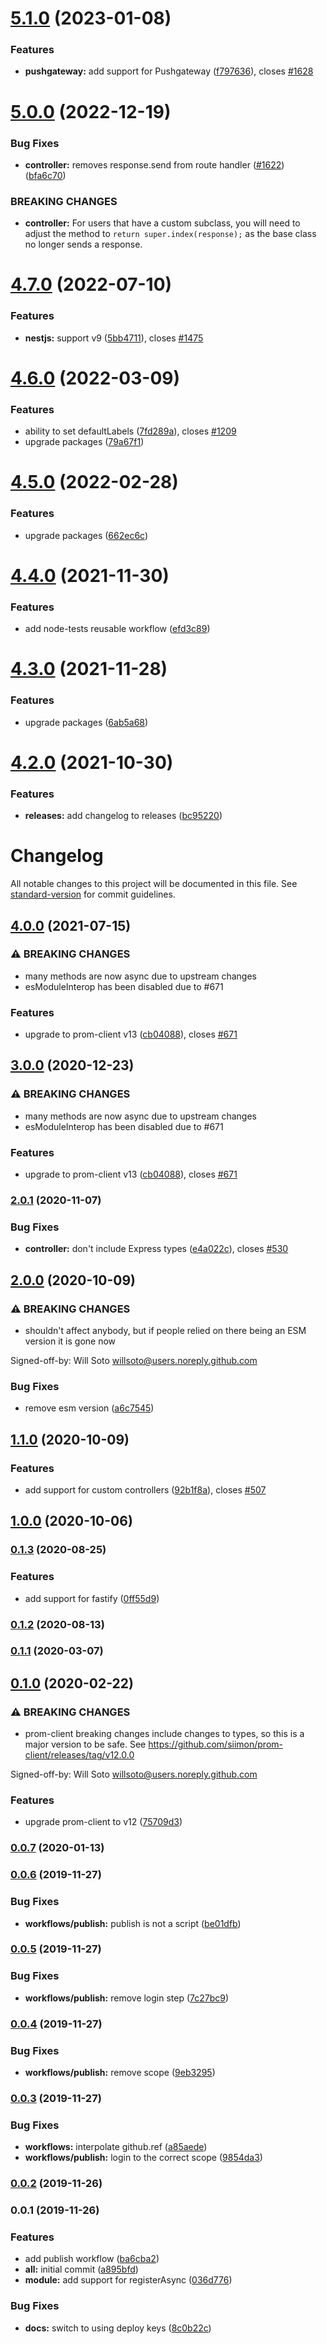 # [5.1.0](https://github.com/willsoto/nestjs-prometheus/compare/v5.0.0...v5.1.0) (2023-01-08)


### Features

* **pushgateway:** add support for Pushgateway ([f797636](https://github.com/willsoto/nestjs-prometheus/commit/f7976360436d3c02ccafe1590ab7ddc23f633bfe)), closes [#1628](https://github.com/willsoto/nestjs-prometheus/issues/1628)

# [5.0.0](https://github.com/willsoto/nestjs-prometheus/compare/v4.7.0...v5.0.0) (2022-12-19)


### Bug Fixes

* **controller:** removes response.send from route handler ([#1622](https://github.com/willsoto/nestjs-prometheus/issues/1622)) ([bfa6c70](https://github.com/willsoto/nestjs-prometheus/commit/bfa6c7095368bd463e3fdf32f9cc7560c58a682a))


### BREAKING CHANGES

* **controller:** For users that have a custom subclass, you will need to adjust the method to `return super.index(response);` as the base class no longer sends a response.

# [4.7.0](https://github.com/willsoto/nestjs-prometheus/compare/v4.6.0...v4.7.0) (2022-07-10)


### Features

* **nestjs:** support v9 ([5bb4711](https://github.com/willsoto/nestjs-prometheus/commit/5bb4711957b4d347732314ed38e115f429b829f7)), closes [#1475](https://github.com/willsoto/nestjs-prometheus/issues/1475)

# [4.6.0](https://github.com/willsoto/nestjs-prometheus/compare/v4.5.0...v4.6.0) (2022-03-09)


### Features

* ability to set defaultLabels ([7fd289a](https://github.com/willsoto/nestjs-prometheus/commit/7fd289abd35f13a3ddd802e4c519d43210808858)), closes [#1209](https://github.com/willsoto/nestjs-prometheus/issues/1209)
* upgrade packages ([79a67f1](https://github.com/willsoto/nestjs-prometheus/commit/79a67f1508a155c1ee8684d7ea6cd2625265ac9f))

# [4.5.0](https://github.com/willsoto/nestjs-prometheus/compare/v4.4.0...v4.5.0) (2022-02-28)


### Features

* upgrade packages ([662ec6c](https://github.com/willsoto/nestjs-prometheus/commit/662ec6c2245816ab9f7ba69d101f406a815d94c3))

# [4.4.0](https://github.com/willsoto/nestjs-prometheus/compare/v4.3.0...v4.4.0) (2021-11-30)


### Features

* add node-tests reusable workflow ([efd3c89](https://github.com/willsoto/nestjs-prometheus/commit/efd3c89f3ad9b5462b84ecd20c2106d766c083e9))

# [4.3.0](https://github.com/willsoto/nestjs-prometheus/compare/v4.2.0...v4.3.0) (2021-11-28)


### Features

* upgrade packages ([6ab5a68](https://github.com/willsoto/nestjs-prometheus/commit/6ab5a684b73d54c137a0f39f998b7936a03609ac))

# [4.2.0](https://github.com/willsoto/nestjs-prometheus/compare/v4.1.0...v4.2.0) (2021-10-30)


### Features

* **releases:** add changelog to releases ([bc95220](https://github.com/willsoto/nestjs-prometheus/commit/bc9522007058c74a11ce727f48e85ba7202a0e8e))

# Changelog

All notable changes to this project will be documented in this file. See [standard-version](https://github.com/conventional-changelog/standard-version) for commit guidelines.

## [4.0.0](https://github.com/willsoto/nestjs-prometheus/compare/v2.0.1...v4.0.0) (2021-07-15)


### ⚠ BREAKING CHANGES

* many methods are now async due to upstream changes
* esModuleInterop has been disabled due to #671

### Features

* upgrade to prom-client v13 ([cb04088](https://github.com/willsoto/nestjs-prometheus/commit/cb04088c5780ab2cf851aed19945ddcc8832f2df)), closes [#671](https://github.com/willsoto/nestjs-prometheus/issues/671)

## [3.0.0](https://github.com/willsoto/nestjs-prometheus/compare/v2.0.1...v3.0.0) (2020-12-23)


### ⚠ BREAKING CHANGES

* many methods are now async due to upstream changes
* esModuleInterop has been disabled due to #671

### Features

* upgrade to prom-client v13 ([cb04088](https://github.com/willsoto/nestjs-prometheus/commit/cb04088c5780ab2cf851aed19945ddcc8832f2df)), closes [#671](https://github.com/willsoto/nestjs-prometheus/issues/671)

### [2.0.1](https://github.com/willsoto/nestjs-prometheus/compare/v2.0.0...v2.0.1) (2020-11-07)


### Bug Fixes

* **controller:** don't include Express types ([e4a022c](https://github.com/willsoto/nestjs-prometheus/commit/e4a022cde8e0e9aae84ec2be098442217f9f8849)), closes [#530](https://github.com/willsoto/nestjs-prometheus/issues/530)

## [2.0.0](https://github.com/willsoto/nestjs-prometheus/compare/v1.1.0...v2.0.0) (2020-10-09)


### ⚠ BREAKING CHANGES

* shouldn't affect anybody, but if people relied on there being an ESM version
it is gone now

Signed-off-by: Will Soto <willsoto@users.noreply.github.com>

### Bug Fixes

* remove esm version ([a6c7545](https://github.com/willsoto/nestjs-prometheus/commit/a6c7545df30cac94c7fea2ff434093cf929ff57b))

## [1.1.0](https://github.com/willsoto/nestjs-prometheus/compare/v1.0.0...v1.1.0) (2020-10-09)


### Features

* add support for custom controllers ([92b1f8a](https://github.com/willsoto/nestjs-prometheus/commit/92b1f8a087332978ad09bbd624a9953fa9056ad0)), closes [#507](https://github.com/willsoto/nestjs-prometheus/issues/507)

## [1.0.0](https://github.com/willsoto/nestjs-prometheus/compare/v0.1.3...v1.0.0) (2020-10-06)

### [0.1.3](https://github.com/willsoto/nestjs-prometheus/compare/v0.1.2...v0.1.3) (2020-08-25)


### Features

* add support for fastify ([0ff55d9](https://github.com/willsoto/nestjs-prometheus/commit/0ff55d9d1b8e06e98d31027c7b2d30521976bcc9))

### [0.1.2](https://github.com/willsoto/nestjs-prometheus/compare/v0.1.1...v0.1.2) (2020-08-13)

### [0.1.1](https://github.com/willsoto/nestjs-prometheus/compare/v0.1.0...v0.1.1) (2020-03-07)

## [0.1.0](https://github.com/willsoto/nestjs-prometheus/compare/v0.0.7...v0.1.0) (2020-02-22)


### ⚠ BREAKING CHANGES

* prom-client breaking changes
include changes to types, so this is a major version to be safe.
See https://github.com/siimon/prom-client/releases/tag/v12.0.0

Signed-off-by: Will Soto <willsoto@users.noreply.github.com>

### Features

* upgrade prom-client to v12 ([75709d3](https://github.com/willsoto/nestjs-prometheus/commit/75709d3f634af0e4ae869ba548e5213316bedf39))

### [0.0.7](https://github.com/willsoto/nestjs-prometheus/compare/v0.0.6...v0.0.7) (2020-01-13)

### [0.0.6](https://github.com/willsoto/nestjs-prometheus/compare/v0.0.5...v0.0.6) (2019-11-27)


### Bug Fixes

* **workflows/publish:** publish is not a script ([be01dfb](https://github.com/willsoto/nestjs-prometheus/commit/be01dfbcf2cbb29d982a045f75611cd5a19be21b))

### [0.0.5](https://github.com/willsoto/nestjs-prometheus/compare/v0.0.4...v0.0.5) (2019-11-27)


### Bug Fixes

* **workflows/publish:** remove login step ([7c27bc9](https://github.com/willsoto/nestjs-prometheus/commit/7c27bc99975ef38e8de1f2090d6f04ff41cea725))

### [0.0.4](https://github.com/willsoto/nestjs-prometheus/compare/v0.0.3...v0.0.4) (2019-11-27)

### Bug Fixes

- **workflows/publish:** remove scope ([9eb3295](https://github.com/willsoto/nestjs-prometheus/commit/9eb32958101bd2e530999c41ab2a28e86672cfd6))

### [0.0.3](https://github.com/willsoto/nestjs-prometheus/compare/v0.0.2...v0.0.3) (2019-11-27)

### Bug Fixes

- **workflows:** interpolate github.ref ([a85aede](https://github.com/willsoto/nestjs-prometheus/commit/a85aede98e7900ddf7dcfc0d8daf65e1a435bd8d))
- **workflows/publish:** login to the correct scope ([9854da3](https://github.com/willsoto/nestjs-prometheus/commit/9854da37c6556d12c93010c0ba77bec9773b3271))

### [0.0.2](https://github.com/willsoto/nestjs-prometheus/compare/v0.0.1...v0.0.2) (2019-11-26)

### 0.0.1 (2019-11-26)

### Features

- add publish workflow ([ba6cba2](https://github.com/willsoto/nestjs-prometheus/commit/ba6cba29d7ef9c1937a27fde3611e843ac4884cc))
- **all:** initial commit ([a895bfd](https://github.com/willsoto/nestjs-prometheus/commit/a895bfda96bfd8de3dd021ad1c06116bea76648e))
- **module:** add support for registerAsync ([036d776](https://github.com/willsoto/nestjs-prometheus/commit/036d776603b78ad1a9d60a32a040d9957bbb4cc3))

### Bug Fixes

- **docs:** switch to using deploy keys ([8c0b22c](https://github.com/willsoto/nestjs-prometheus/commit/8c0b22c55a3f3aff9cfc5cd0a2080da49a34a53d))
